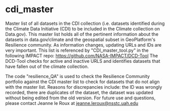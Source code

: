 # cdi_master

Master list of all datasets in the CDI collection (i.e. datasets identified during the Climate Data Initiative (CDI) to be included in the Climate collection on Data.gov). 
This master list holds all of the pertinent information about the datasets in data.gov/climate and 
the geospatial subset in GeoPlatform's Resilience community. As information changes, updating URLs and IDs are very important. 
This list is referenced by "CDI_master_tool.py" in the following IMPACT repo: https://github.com/NASA-IMPACT/DCD-Tool
The DCD-Tool checks for active and inactive URLS and identifies datasets that have fallen out of the climate collection. 

The code "resilience_QA" is used to check the Resilience Community portfolio against the CDI master list to check for datasets that do not align with the master list. Reasons for discrepancies include: the ID was wrongly recorded, there are duplicates of the dataset, the dataset was updated without being edited from the old version. For future use and questions, please contact Jeanne le Roux at jeanne.leroux@nsstc.uah.edu 
